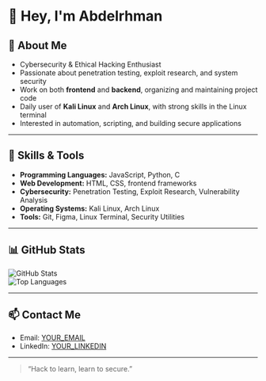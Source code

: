 # 👋 Hey, I'm Abdelrhman  

## 🚀 About Me  
- Cybersecurity & Ethical Hacking Enthusiast  
- Passionate about penetration testing, exploit research, and system security  
- Work on both **frontend** and **backend**, organizing and maintaining project code  
- Daily user of **Kali Linux** and **Arch Linux**, with strong skills in the Linux terminal  
- Interested in automation, scripting, and building secure applications  

---

## 🧠 Skills & Tools  
- **Programming Languages:** JavaScript, Python, C  
- **Web Development:** HTML, CSS, frontend frameworks  
- **Cybersecurity:** Penetration Testing, Exploit Research, Vulnerability Analysis  
- **Operating Systems:** Kali Linux, Arch Linux  
- **Tools:** Git, Figma, Linux Terminal, Security Utilities  

---

## 📊 GitHub Stats  
![GitHub Stats](https://github-readme-stats.vercel.app/api?username=YOUR-USERNAME&show_icons=true&theme=dark)  
![Top Languages](https://github-readme-stats.vercel.app/api/top-langs/?username=YOUR-USERNAME&layout=compact&theme=dark)  

---

## 📫 Contact Me  
- Email: [YOUR_EMAIL](mailto:YOUR_EMAIL)  
- LinkedIn: [YOUR_LINKEDIN](https://linkedin.com)  

---

> “Hack to learn, learn to secure.”  
